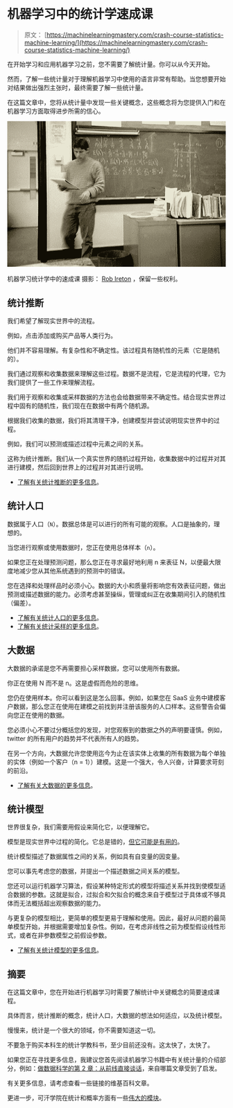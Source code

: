 # 机器学习中的统计学速成课

> 原文： [https://machinelearningmastery.com/crash-course-statistics-machine-learning/](https://machinelearningmastery.com/crash-course-statistics-machine-learning/)

在开始学习和应用机器学习之前，您不需要了解统计量。你可以从今天开始。

然而，了解一些统计量对于理解机器学习中使用的语言非常有帮助。当您想要开始对结果做出强烈主张时，最终需要了解一些统计量。

在这篇文章中，您将从统计量中发现一些关键概念，这些概念将为您提供入门和在机器学习方面取得进步所需的信心。

[![crash course in statistics](img/0bdd01fcd212585369be22ce8b0d3c46.jpg)](https://3qeqpr26caki16dnhd19sv6by6v-wpengine.netdna-ssl.com/wp-content/uploads/2014/11/crash-course-in-statistics.jpg)

机器学习统计学中的速成课
摄影： [Rob Ireton](http://www.flickr.com/photos/aoisakana/3292469847) ，保留一些权利。

## 统计推断

我们希望了解现实世界中的流程。

例如，点击添加或购买产品等人类行为。

他们并不容易理解。有复杂性和不确定性。该过程具有随机性的元素（它是随机的）。

我们通过观察和收集数据来理解这些过程。数据不是流程，它是流程的代理，它为我们提供了一些工作来理解流程。

我们用于观察和收集或采样数据的方法也会给数据带来不确定性。结合现实世界过程中固有的随机性，我们现在在数据中有两个随机源。

根据我们收集的数据，我们将其清理干净，创建模型并尝试说明现实世界中的过程。

例如，我们可以预测或描述过程中元素之间的关系。

这称为统计推断。我们从一个真实世界的随机过程开始，收集数据中的过程并对其进行建模，然后回到世界上的过程并对其进行说明。

*   [了解有关统计推断的更多信息](http://en.wikipedia.org/wiki/Statistical_inference)。

## 统计人口

数据属于人口（`N`）。数据总体是可以进行的所有可能的观察。人口是抽象的，理想的。

当您进行观察或使用数据时，您正在使用总体样本（`n`）。

如果您正在处理预测问题，那么您正在寻求最好地利用 n 来表征 N，以便最大限度地减少您从其他系统遇到的预测中的错误。

您在选择和处理样品时必须小心。数据的大小和质量将影响您有效表征问题，做出预测或描述数据的能力。必须考虑甚至操纵，管理或纠正在收集期间引入的随机性（偏差）。

*   [了解有关统计人口的更多信息](http://en.wikipedia.org/wiki/Statistical_population)。
*   [了解有关统计采样的更多信息](http://en.wikipedia.org/wiki/Sampling_(statistics))。

## 大数据

大数据的承诺是您不再需要担心采样数据，您可以使用所有数据。

你正在使用 N 而不是 n。这是虚假而危险的思维。

您仍在使用样本。你可以看到这是怎么回事。例如，如果您在 SaaS 业务中建模客户数据，那么您正在使用在建模之前找到并注册该服务的人口样本。这些警告会偏向您正在使用的数据。

您必须小心不要过分概括您的发现，对您观察到的数据之外的声明要谨慎。例如，twitter 的所有用户的趋势并不代表所有人的趋势。

在另一个方向，大数据允许您使用迄今为止在该实体上收集的所有数据为每个单独的实体（例如一个客户（n = 1））建模。这是一个强大，令人兴奋，计算要求苛刻的前沿。

*   [了解有关大数据的更多信息](http://en.wikipedia.org/wiki/Big_data)。

## 统计模型

世界很复杂，我们需要用假设来简化它，以便理解它。

模型是现实世界中过程的简化。它总是错的，[但它可能是有用的](http://en.wikiquote.org/wiki/George_E._P._Box)。

统计模型描述了数据属性之间的关系，例如具有自变量的因变量。

您可以事先考虑您的数据，并提出一个描述数据之间关系的模型。

您还可以运行机器学习算法，假设某种特定形式的模型将描述关系并找到使模型适合数据的参数。这就是拟合，过拟合和欠拟合的概念来自于模型过于具体或不够具体而无法概括超出观察数据的能力。

与更复杂的模型相比，更简单的模型更易于理解和使用。因此，最好从问题的最简单模型开始，并根据需要增加复杂性。例如，在考虑非线性之前为模型假设线性形式，或者在非参数模型之前假设参数。

*   [了解有关统计模型的更多信息](http://en.wikipedia.org/wiki/Statistical_model)。

## 摘要

在这篇文章中，您在开始进行机器学习时需要了解统计中关键概念的简要速成课程。

具体而言，统计推断的概念，统计人口，大数据的想法如何适应，以及统计模型。

慢慢来，统计是一个很大的领域，你不需要知道这一切。

不要急于购买本科生的统计学教科书，至少目前还没有。这太快了，太快了。

如果您正在寻找更多信息，我建议您首先阅读机器学习书籍中有关统计量的介绍部分，例如：[做数据科学的第 2 章：从前线直接谈话](http://www.amazon.com/dp/1449358659?tag=inspiredalgor-20)，来自哪篇文章受到了启发。

有关更多信息，请考虑查看一些链接的维基百科文章。

更进一步，可汗学院在统计和概率方面有一些[伟大的模块](https://www.khanacademy.org/math/probability)。
